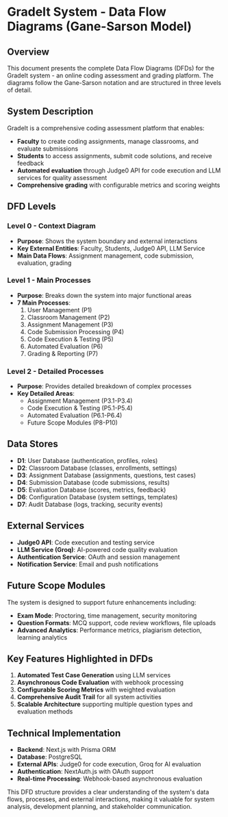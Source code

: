 # GradeIt System - Data Flow Diagrams (Gane-Sarson Model)

## Overview
This document presents the complete Data Flow Diagrams (DFDs) for the GradeIt system - an online coding assessment and grading platform. The diagrams follow the Gane-Sarson notation and are structured in three levels of detail.

## System Description
GradeIt is a comprehensive coding assessment platform that enables:
- **Faculty** to create coding assignments, manage classrooms, and evaluate submissions
- **Students** to access assignments, submit code solutions, and receive feedback
- **Automated evaluation** through Judge0 API for code execution and LLM services for quality assessment
- **Comprehensive grading** with configurable metrics and scoring weights

## DFD Levels

### Level 0 - Context Diagram
- **Purpose**: Shows the system boundary and external interactions
- **Key External Entities**: Faculty, Students, Judge0 API, LLM Service
- **Main Data Flows**: Assignment management, code submission, evaluation, grading

### Level 1 - Main Processes
- **Purpose**: Breaks down the system into major functional areas
- **7 Main Processes**:
  1. User Management (P1)
  2. Classroom Management (P2)
  3. Assignment Management (P3)
  4. Code Submission Processing (P4)
  5. Code Execution & Testing (P5)
  6. Automated Evaluation (P6)
  7. Grading & Reporting (P7)

### Level 2 - Detailed Processes
- **Purpose**: Provides detailed breakdown of complex processes
- **Key Detailed Areas**:
  - Assignment Management (P3.1-P3.4)
  - Code Execution & Testing (P5.1-P5.4)
  - Automated Evaluation (P6.1-P6.4)
  - Future Scope Modules (P8-P10)

## Data Stores
- **D1**: User Database (authentication, profiles, roles)
- **D2**: Classroom Database (classes, enrollments, settings)
- **D3**: Assignment Database (assignments, questions, test cases)
- **D4**: Submission Database (code submissions, results)
- **D5**: Evaluation Database (scores, metrics, feedback)
- **D6**: Configuration Database (system settings, templates)
- **D7**: Audit Database (logs, tracking, security events)

## External Services
- **Judge0 API**: Code execution and testing service
- **LLM Service (Groq)**: AI-powered code quality evaluation
- **Authentication Service**: OAuth and session management
- **Notification Service**: Email and push notifications

## Future Scope Modules
The system is designed to support future enhancements including:
- **Exam Mode**: Proctoring, time management, security monitoring
- **Question Formats**: MCQ support, code review workflows, file uploads
- **Advanced Analytics**: Performance metrics, plagiarism detection, learning analytics

## Key Features Highlighted in DFDs
1. **Automated Test Case Generation** using LLM services
2. **Asynchronous Code Evaluation** with webhook processing
3. **Configurable Scoring Metrics** with weighted evaluation
4. **Comprehensive Audit Trail** for all system activities
5. **Scalable Architecture** supporting multiple question types and evaluation methods

## Technical Implementation
- **Backend**: Next.js with Prisma ORM
- **Database**: PostgreSQL
- **External APIs**: Judge0 for code execution, Groq for AI evaluation
- **Authentication**: NextAuth.js with OAuth support
- **Real-time Processing**: Webhook-based asynchronous evaluation

This DFD structure provides a clear understanding of the system's data flows, processes, and external interactions, making it valuable for system analysis, development planning, and stakeholder communication.